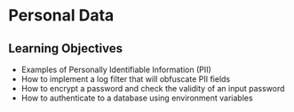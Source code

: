 # Personal Data


## Learning Objectives

 *   Examples of Personally Identifiable Information (PII)
 *   How to implement a log filter that will obfuscate PII fields
 *   How to encrypt a password and check the validity of an input password
 *   How to authenticate to a database using environment variables
